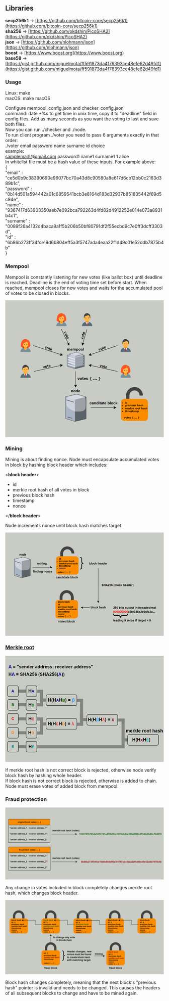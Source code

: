 ## Libraries
     

**secp256k1** → [https://github.com/bitcoin-core/secp256k1](https://github.com/bitcoin-core/secp256k1)     
**sha256** → [https://github.com/okdshin/PicoSHA2](https://github.com/okdshin/PicoSHA2)   
**json** → [https://github.com/nlohmann/json](https://github.com/nlohmann/json)   
**boost** → [https://www.boost.org](https://www.boost.org)     
**base58** → [https://gist.github.com/miguelmota/ff591873da4f76393ce48efe62d49fd1](https://gist.github.com/miguelmota/ff591873da4f76393ce48efe62d49fd1)       

### Usage     
Linux: make      
macOS: make macOS
      
Configure mempool_config.json and checker_config.json     
command: date +%s to get time in unix time, copy it to "deadline" field in config files. Add as many seconds as you want the voting to last and save both files.      
Now you can run ./checker and ./node.      
To run client program ./voter you need to pass 6 arguments exactly in that order:      
./voter email password name surname id choice      
example:     
samplemail1@gmail.com password1 name1 surname1 1 alice      
In whitelist file must be a hash value of these inputs. For example above:       
{      
     "email" : "ce5d0b9c38390690e96077bc70a43d8c90580a8e617d6cb12bb0c2163d389b1c",      
     "password" : "0b14d501a594442a01c6859541bcb3e8164d183d32937b851835442f69d5c94e",      
     "name" : "9367417d63903350aeb7e092bca792263d4fd82d4912252e014e073a8931b4c1",      
     "surname" : "0089f26a4132d4baca9a1f5b206b50bf80791df2f55ecbd9c7e0ff3dcff3303d",      
     "id" : "6b86b273ff34fce19d6b804eff5a3f5747ada4eaa22f1d49c01e52ddb7875b4b"      
}      


   
### Mempool
Mempool is constantly listening for new votes (like ballot box) until deadline is reached. Deadline is the end of voting time set before start. When reached, mempool closes for new votes and waits for the accumulated pool of votes to be closed in blocks.   
   
![mempool](img/mempool.PNG)   
    
### Mining
Mining is about finding nonce. Node must encapsulate accumulated votes in block by hashing block header which includes:   
    
<**block header**>   
- id
- merkle root hash of all votes in block
- previous block hash
- timestamp
- nonce

</**block header**>    
    
Node increments nonce until block hash matches target.     

    
![mining](img/mining.PNG)   
   
    
### [Merkle root](https://learnmeabitcoin.com/technical/merkle-root)   
   
![sendBlock](img/merkleRootHash.PNG)   
   
If merkle root hash is not correct block is rejected, otherwise node verify block hash by hashing whole header.    
If block hash is not correct block is rejected, otherwise is added to chain. Node must erase votes of added block from mempool.   

### Fraud protection    
   
![voteChange](img/changeOfVote.PNG)  
    
    
Any change in votes included in block completely changes merkle root hash, which changes block header.   
    
    
![fraud](img/fraud.PNG)   
    
    
Block hash changes completely, meaning that the next block's "previous hash" pointer is invalid and needs to be changed. This causes the headers of all subsequent blocks to change and have to be mined again.
